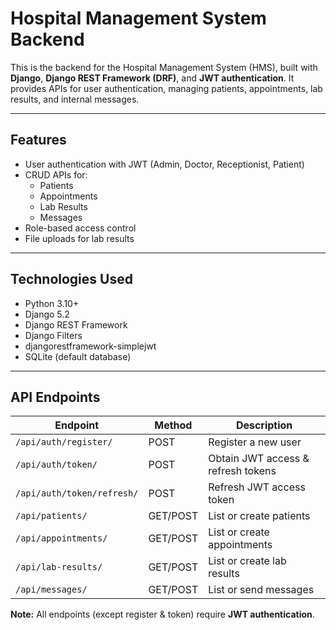 # Hospital Management System Backend

This is the backend for the Hospital Management System (HMS), built with **Django**, **Django REST Framework (DRF)**, and **JWT authentication**. It provides APIs for user authentication, managing patients, appointments, lab results, and internal messages.

---

## Features

- User authentication with JWT (Admin, Doctor, Receptionist, Patient)
- CRUD APIs for:
  - Patients
  - Appointments
  - Lab Results
  - Messages
- Role-based access control
- File uploads for lab results

---

## Technologies Used

- Python 3.10+
- Django 5.2
- Django REST Framework
- Django Filters
- djangorestframework-simplejwt
- SQLite (default database)

---

## API Endpoints

| Endpoint                  | Method    | Description                         |
|---------------------------|----------|-------------------------------------|
| `/api/auth/register/`     | POST     | Register a new user                 |
| `/api/auth/token/`        | POST     | Obtain JWT access & refresh tokens |
| `/api/auth/token/refresh/`| POST     | Refresh JWT access token            |
| `/api/patients/`          | GET/POST | List or create patients             |
| `/api/appointments/`      | GET/POST | List or create appointments         |
| `/api/lab-results/`       | GET/POST | List or create lab results          |
| `/api/messages/`          | GET/POST | List or send messages               |

**Note:** All endpoints (except register & token) require **JWT authentication**.
